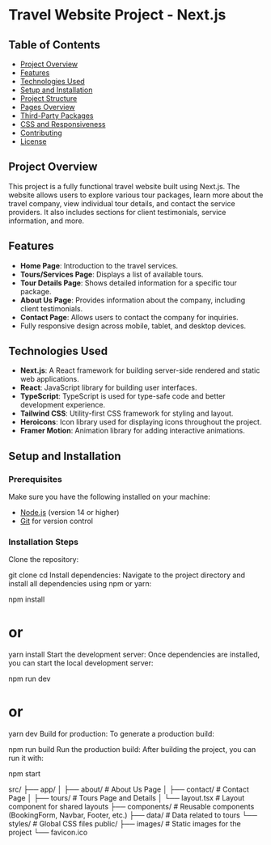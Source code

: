 # Travel Website Project - Next.js

## Table of Contents

- [Project Overview](#project-overview)
- [Features](#features)
- [Technologies Used](#technologies-used)
- [Setup and Installation](#setup-and-installation)
- [Project Structure](#project-structure)
- [Pages Overview](#pages-overview)
- [Third-Party Packages](#third-party-packages)
- [CSS and Responsiveness](#css-and-responsiveness)
- [Contributing](#contributing)
- [License](#license)

## Project Overview

This project is a fully functional travel website built using Next.js. The website allows users to explore various tour packages, learn more about the travel company, view individual tour details, and contact the service providers. It also includes sections for client testimonials, service information, and more.

## Features

- **Home Page**: Introduction to the travel services.
- **Tours/Services Page**: Displays a list of available tours.
- **Tour Details Page**: Shows detailed information for a specific tour package.
- **About Us Page**: Provides information about the company, including client testimonials.
- **Contact Page**: Allows users to contact the company for inquiries.
- Fully responsive design across mobile, tablet, and desktop devices.

## Technologies Used

- **Next.js**: A React framework for building server-side rendered and static web applications.
- **React**: JavaScript library for building user interfaces.
- **TypeScript**: TypeScript is used for type-safe code and better development experience.
- **Tailwind CSS**: Utility-first CSS framework for styling and layout.
- **Heroicons**: Icon library used for displaying icons throughout the project.
- **Framer Motion**: Animation library for adding interactive animations.

## Setup and Installation

### Prerequisites

Make sure you have the following installed on your machine:

- [Node.js](https://nodejs.org/) (version 14 or higher)
- [Git](https://git-scm.com/) for version control
 ###  Installation Steps
 Clone the repository:


git clone <your-repository-url>
cd <project-directory>
Install dependencies: Navigate to the project directory and install all dependencies using npm or yarn:

npm install
# or
yarn install
Start the development server: Once dependencies are installed, you can start the local development server:

npm run dev
# or
yarn dev
Build for production: To generate a production build:

npm run build
Run the production build: After building the project, you can run it with:

npm start
 

src/
  ├── app/
  │   ├── about/                 # About Us Page
  │   ├── contact/               # Contact Page
  │   ├── tours/                 # Tours Page and Details
  │   └── layout.tsx             # Layout component for shared layouts
  ├── components/                # Reusable components (BookingForm, Navbar, Footer, etc.)
  ├── data/                      # Data related to tours
  └── styles/                    # Global CSS files
public/
  ├── images/                    # Static images for the project
  └── favicon.ico

